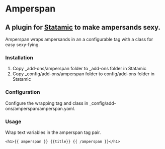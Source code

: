 # Amperspan

## A plugin for [Statamic](http://statamic.com/) to make ampersands sexy.

Amperspan wraps ampersands in an a configurable tag with a class for easy sexy-fying.

### Installation

1. Copy _add-ons/amperspan folder to _add-ons folder in Statamic
2. Copy _config/add-ons/amperspan folder to config/add-ons folder in Statamic

### Configuration

Configure the wrapping tag and class in _config/add-ons/amperspan/amperspan.yaml.

### Usage

Wrap text variables in the amperspan tag pair.

`<h1>{{ amperspan }} {{title}} {{ /amperspan }}</h1>`
